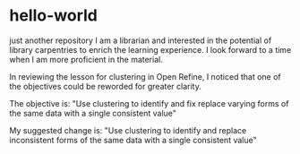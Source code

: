 # hello-world
just another repository
I am a librarian and interested in the potential of library carpentries to enrich the learning experience. I look forward to a time when I am more proficient in the material.

In reviewing the lesson for clustering in Open Refine, I noticed that one of the objectives could be reworded for greater clarity.

The objective is:
"Use clustering to identify and fix replace varying forms of the same data with a single consistent value"

My suggested change is:
"Use clustering to identify and replace inconsistent forms of the same data with a single consistent value"
